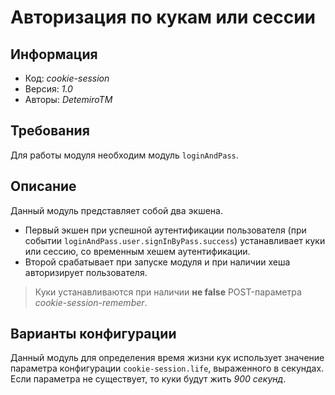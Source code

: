 # Авторизация по кукам или сессии

## Информация

* Код: *cookie-session*
* Версия: *1.0*
* Авторы: *DetemiroTM*

## Требования

Для работы модуля необходим модуль `loginAndPass`.

## Описание

Данный модуль представляет собой два экшена.

* Первый экшен при успешной аутентификации пользователя (при событии `loginAndPass.user.signInByPass.success`) устанавливает куки или сессию, со временным хешем аутентификации.
* Второй срабатывает при запуске модуля и при наличии хеша авторизирует пользователя.

> Куки устанавливаются при наличии **не false** POST-параметра *cookie-session-remember*.

## Варианты конфигурации

Данный модуль для определения время жизни кук использует значение параметра конфигурации `cookie-session.life`, выраженного в секундах. Если параметра не существует, то куки будут жить *900 секунд*.